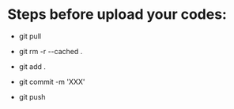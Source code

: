 # Steps before upload your codes:

+ git pull

+ git rm -r --cached .

+ git add .

+ git commit -m 'XXX'

+ git push
